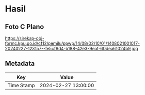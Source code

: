 # Hasil

## Foto C Plano

https://sirekap-obj-formc.kpu.go.id/cf12/pemilu/ppwp/14/08/02/10/01/1408021001017-20240227-123157--fe5cf8d4-b188-42e3-9eaf-60dea61024b9.jpg


## Metadata

| Key        | Value               |
| ---------- | ------------------- |
| Time Stamp | 2024-02-27 13:00:00 |



